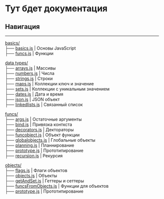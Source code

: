 # Тут бдет документация
## Навигация
<hr>
<a href="https://github.com/EgorMizerov/LearnJS/blob/main/basics/">basics/</a><br>
├── <a href="https://github.com/EgorMizerov/LearnJS/blob/main/basics/basics.js">basics.js</a> | Основы JavaScript<br>
├── <a href="https://github.com/EgorMizerov/LearnJS/blob/main/basics/funcs.js">funcs.js</a>  | Функции<br>

<a href="https://github.com/EgorMizerov/LearnJS/blob/main/data%20types/">data types/</a><br>
├── <a href="https://github.com/EgorMizerov/LearnJS/blob/main/data%20types/arrays.js">arrays.js</a> | Массивы<br>
├── <a href="https://github.com/EgorMizerov/LearnJS/blob/main/data%20types/numbers.js">numbers.js</a> | Числа<br>
├── <a href="https://github.com/EgorMizerov/LearnJS/blob/main/data%20types/strings.js">strings.js</a> | Строки<br>
├── <a href="https://github.com/EgorMizerov/LearnJS/blob/main/data%20types/maps.js">maps.js</a> | Коллекции ключ и значение<br>
├── <a href="https://github.com/EgorMizerov/LearnJS/blob/main/data%20types/sets.js">sets.js</a> | Коллекции с уникальным значением<br>
├── <a href="https://github.com/EgorMizerov/LearnJS/blob/main/data%20types/dates.js">dates.js</a> | Дата и время<br>
├── <a href="https://github.com/EgorMizerov/LearnJS/blob/main/data%20types/json.js">json.js</a> | JSON объект<br>
├── <a href="https://github.com/EgorMizerov/LearnJS/blob/main/data%20types/linkedlists.js">linkedlists.js</a> | Связанный список<br>

<a href="https://github.com/EgorMizerov/LearnJS/blob/main/funcs/">funcs/</a><br>
├── <a href="https://github.com/EgorMizerov/LearnJS/blob/main/funcs/args.js">args.js</a> | Остаточные аргументы<br>
├── <a href="https://github.com/EgorMizerov/LearnJS/blob/main/funcs/bind.js">bind.js</a> | Привязка конткста<br>
├── <a href="https://github.com/EgorMizerov/LearnJS/blob/main/funcs/decorators.js">decorators.js</a> | Дектораторы<br>
├── <a href="https://github.com/EgorMizerov/LearnJS/blob/main/funcs/funcobject.js">funcobject.js</a> | Объект функции<br>
├── <a href="https://github.com/EgorMizerov/LearnJS/blob/main/funcs/globalobjects.js">globalobjects.js</a> | Глобальные объекты<br>
├── <a href="https://github.com/EgorMizerov/LearnJS/blob/main/funcs/planning.js">planning.js</a> | Планнирование<br>
├── <a href="https://github.com/EgorMizerov/LearnJS/blob/main/funcs/prototype.js">prototype.js</a> | Прототипирование<br>
├── <a href="https://github.com/EgorMizerov/LearnJS/blob/main/funcs/recursion.js">recursion.js</a> | Рекурсия<br>

<a href="https://github.com/EgorMizerov/LearnJS/blob/main/objects/">objects/</a><br>
├── <a href="https://github.com/EgorMizerov/LearnJS/blob/main/objects/flags.js">flags.js</a> | Флаги объектов<br>
├── <a href="https://github.com/EgorMizerov/LearnJS/blob/main/objects/objects.js">objects.js</a> | Объекты<br>
├── <a href="https://github.com/EgorMizerov/LearnJS/blob/main/objects/getAndSet.js">getAndSet.js</a> | Геттеры и сеттеры<br>
├── <a href="https://github.com/EgorMizerov/LearnJS/blob/main/objects/funcsFromObjects.js">funcsFromObjects.js</a> | Функции для объектов<br>
├── <a href="https://github.com/EgorMizerov/LearnJS/blob/main/objects/prototype.js">prototype.js</a> | Прототипирование<br>